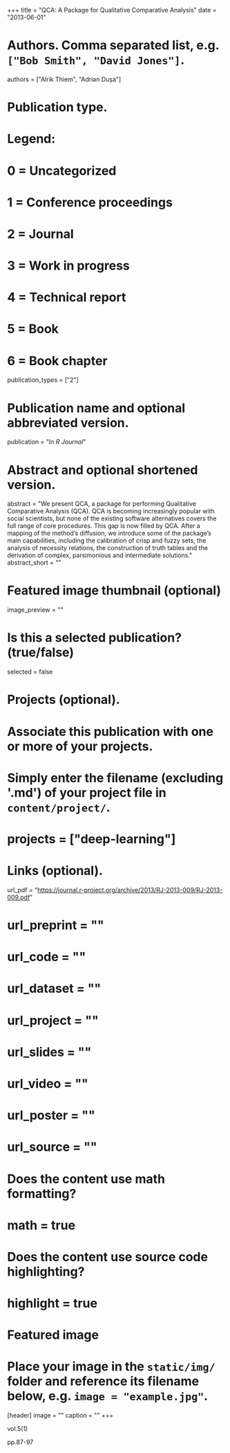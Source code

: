 +++
title = "QCA: A Package for Qualitative Comparative Analysis"
date = "2013-06-01"

# Authors. Comma separated list, e.g. `["Bob Smith", "David Jones"]`.
authors = ["Alrik Thiem", "Adrian Dușa"]

# Publication type.
# Legend:
# 0 = Uncategorized
# 1 = Conference proceedings
# 2 = Journal
# 3 = Work in progress
# 4 = Technical report
# 5 = Book
# 6 = Book chapter
publication_types = ["2"]

# Publication name and optional abbreviated version.
publication = "In *R Journal*"

# Abstract and optional shortened version.
abstract = "We present QCA, a package for performing Qualitative Comparative Analysis (QCA). QCA is becoming increasingly popular with social scientists, but none of the existing software alternatives covers the full range of core procedures. This gap is now filled by QCA. After a mapping of the method’s diffusion, we introduce some of the package’s main capabilities, including the calibration of crisp and fuzzy sets, the analysis of necessity relations, the construction of truth tables and the derivation of complex, parsimonious and intermediate solutions."
abstract_short = ""

# Featured image thumbnail (optional)
image_preview = ""

# Is this a selected publication? (true/false)
selected = false

# Projects (optional).
#   Associate this publication with one or more of your projects.
#   Simply enter the filename (excluding '.md') of your project file in `content/project/`.
# projects = ["deep-learning"]

# Links (optional).
url_pdf = "https://journal.r-project.org/archive/2013/RJ-2013-009/RJ-2013-009.pdf"
# url_preprint = ""
# url_code = ""
# url_dataset = ""
# url_project = ""
# url_slides = ""
# url_video = ""
# url_poster = ""
# url_source = ""

# Does the content use math formatting?
# math = true

# Does the content use source code highlighting?
# highlight = true

# Featured image
# Place your image in the `static/img/` folder and reference its filename below, e.g. `image = "example.jpg"`.
[header]
image = ""
caption = ""
+++

vol.5(1)

pp.87-97

